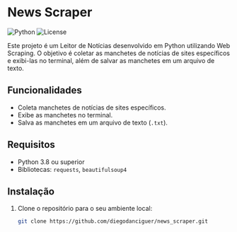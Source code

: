 # News Scraper

![Python](https://img.shields.io/badge/python-v3.8+-blue.svg) ![License](https://img.shields.io/badge/license-MIT-green.svg)

Este projeto é um Leitor de Notícias desenvolvido em Python utilizando Web Scraping. O objetivo é coletar as manchetes de notícias de sites específicos e exibi-las no terminal, além de salvar as manchetes em um arquivo de texto.

## Funcionalidades

- Coleta manchetes de notícias de sites específicos.
- Exibe as manchetes no terminal.
- Salva as manchetes em um arquivo de texto (`.txt`).

## Requisitos

- Python 3.8 ou superior
- Bibliotecas: `requests`, `beautifulsoup4`

## Instalação

1. Clone o repositório para o seu ambiente local:

   ```bash
   git clone https://github.com/diegodanciguer/news_scraper.git
